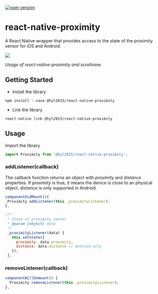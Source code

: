 [![npm version](https://badge.fury.io/js/react-native-proximity.svg)](https://badge.fury.io/js/react-native-proximity)

# react-native-proximity

A React Native wrapper that provides access to the state of the proximity sensor for iOS and Android.

![](https://github.com/williambout/react-native-proximity/raw/master/demo.gif)

*Usage of react-native-proximity and scrollview.*

## Getting Started

- Install the library 
```shell
npm install --save @hyl2015/react-native-proximity
```
- Link the library 
```shell
react-native link @hyl2015/react-native-proximity
```

## Usage

Import the library

```javascript
import Proximity from '@hyl2015/react-native-proximity';
```

### addListener(callback)
The callback function returns an object with *proximity* and *distance* properties. If *proximity* is true, it means the device is close to an physical object. *distance* is only supported in Android.
```javascript
componentDidMount(){
 Proximity.addListener(this._proximityListener);
},

/**
 * State of proximity sensor
 * @param {object} data
 */
 _proximityListener(data) {
   this.setState({
     proximity: data.proximity,
     distance: data.distance // Android-only 
   });
 },
```

### removeListener(callback)

```javascript
componentWillUnmount() {
  Proximity.removeListener(this._proximityListener);
},
```
